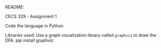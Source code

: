 README:

CECS 329 - Assignment 1

Code the language in Python

Libraries used:
	Use a graph visualization library called `graphviz` to draw the DFA.
		pip install graphviz 
